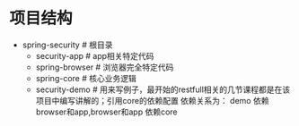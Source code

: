 # 项目结构
- spring-security # 根目录
    - security-app # app相关特定代码
    - spring-browser # 浏览器完全特定代码
    - spring-core # 核心业务逻辑
    - security-demo # 用来写例子，最开始的restfull相关的几节课程都是在该项目中编写讲解的；引用core的依赖配置
依赖关系为： demo 依赖 browser和app,browser和app 依赖core

